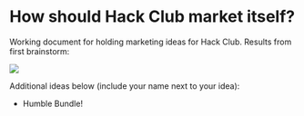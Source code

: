 # How should Hack Club market itself?

Working document for holding marketing ideas for Hack Club. Results from first brainstorm:

![](https://cloud-9k9k1srj8-hack-club-bot.vercel.app/0BOwGkta.png)

Additional ideas below (include your name next to your idea):

- Humble Bundle!
